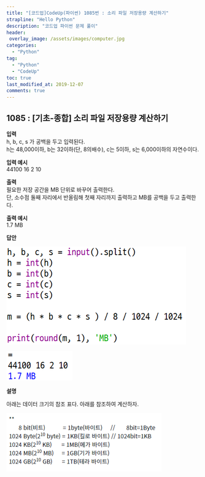 ```yaml
---
title: "[코드업]CodeUp(파이썬) 1085번 : 소리 파일 저장용량 계산하기"
strapline: "Hello Python"
description: "코드업 파이썬 문제 풀이"
header:
 overlay_image: /assets/images/computer.jpg
categories:
  - "Python"
tag:
  - "Python"
  - "CodeUp"
toc: true
last_modified_at: 2019-12-07
comments: true
---
```


## 1085 : [기초-종합] 소리 파일 저장용량 계산하기


**입력**<br>
h, b, c, s 가 공백을 두고 입력된다.<br>
h는 48,000이하, b는 32이하(단, 8의배수), c는 5이하, s는 6,000이하의 자연수이다.


**입력 예시**<br>
44100 16 2 10

**출력**<br>
필요한 저장 공간을 MB 단위로 바꾸어 출력한다.<br>
단, 소수점 둘째 자리에서 반올림해 첫째 자리까지 출력하고 MB를 공백을 두고 출력한다.

**출력 예시**<br>
1.7 MB


**답안**<br>

![a1085](/assets/images/1085-1.jpg)<br>

![a1085](/assets/images/1085-2.jpg)


**설명**

아래는 데이터 크기의 참조 표다. 아래를 참조하여 계산하자.<br>

![a1085](/assets/images/1085-3.jpg)